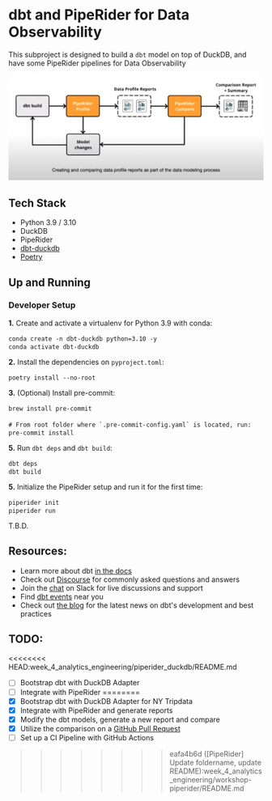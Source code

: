 # dbt and PipeRider for Data Observability

This subproject is designed to build a `dbt` model on top of DuckDB, and have some PipeRider pipelines for Data Observability

![workshop-piperider-workflow](https://github.com/iobruno/data-engineering-zoomcamp/blob/master/assets/workshop_piperider_workflow.png)


## Tech Stack
- Python 3.9 / 3.10
- DuckDB
- PipeRider
- [dbt-duckdb](https://docs.getdbt.com/reference/warehouse-setups/duckdb-setup)
- [Poetry](https://python-poetry.org/docs/)


## Up and Running

### Developer Setup

**1.** Create and activate a virtualenv for Python 3.9 with conda:
```shell
conda create -n dbt-duckdb python=3.10 -y
conda activate dbt-duckdb
```

**2.** Install the dependencies on `pyproject.toml`:
```shell
poetry install --no-root
```

**3.** (Optional) Install pre-commit:
```shell
brew install pre-commit

# From root folder where `.pre-commit-config.yaml` is located, run:
pre-commit install
```

**5.** Run `dbt deps` and `dbt build`:
```shell
dbt deps
dbt build
```

**5.** Initialize the PipeRider setup and run it for the first time:
```shell
piperider init 
piperider run
```

T.B.D.

## Resources:
- Learn more about dbt [in the docs](https://docs.getdbt.com/docs/introduction)
- Check out [Discourse](https://discourse.getdbt.com/) for commonly asked questions and answers
- Join the [chat](https://community.getdbt.com/) on Slack for live discussions and support
- Find [dbt events](https://events.getdbt.com) near you
- Check out [the blog](https://blog.getdbt.com/) for the latest news on dbt's development and best practices

## TODO:
<<<<<<<< HEAD:week_4_analytics_engineering/piperider_duckdb/README.md
- [ ] Bootstrap dbt with DuckDB Adapter
- [ ] Integrate with PipeRider
========
- [x] Bootstrap dbt with DuckDB Adapter for NY Tripdata
- [x] Integrate with PipeRider and generate reports
- [x] Modify the dbt models, generate a new report and compare
- [x] Utilize the comparison on a [GitHub Pull Request](https://github.com/iobruno/data-engineering-zoomcamp/pull/2)
- [ ] Set up a CI Pipeline with GitHub Actions
>>>>>>>> eafa4b6d ([PipeRider] Update foldername, update README):week_4_analytics_engineering/workshop-piperider/README.md
